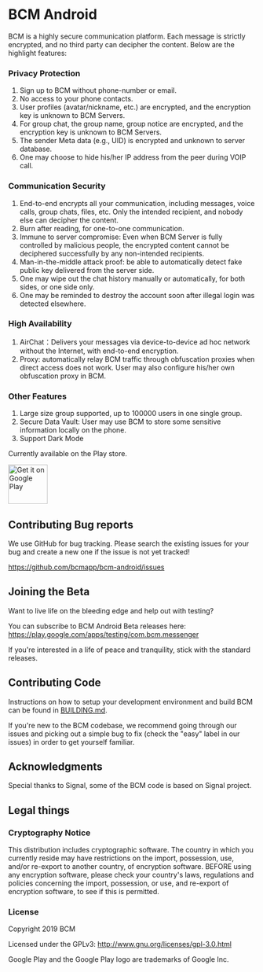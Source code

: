 # BCM Android 
BCM is a highly secure communication platform. Each message is strictly encrypted, and no third party can decipher the content. Below are the highlight features:
### Privacy Protection
1. Sign up to BCM without phone-number or email.
2. No access to your phone contacts.
3. User profiles (avatar/nickname, etc.) are encrypted, and the encryption key is unknown to BCM Servers.
4. For group chat, the group name, group notice are encrypted, and the encryption key is unknown to BCM Servers.
5. The sender Meta data (e.g., UID) is encrypted and unknown to server database.
6. One may choose to hide his/her IP address from the peer during VOIP call.

### Communication Security
1. End-to-end encrypts all your communication, including messages, voice calls, group chats, files, etc. Only the intended recipient, and nobody else can decipher the content. 
2. Burn after reading, for one-to-one communication.
3. Immune to server compromise: Even when BCM Server is fully controlled by malicious people, the encrypted content cannot be deciphered successfully by any non-intended recipients.
4. Man-in-the-middle attack proof: be able to automatically detect fake public key delivered from the server side.
5. One may wipe out the chat history manually or automatically, for both sides, or one side only.
6. One may be reminded to destroy the account soon after illegal login was detected elsewhere.

### High Availability
1. AirChat：Delivers your messages via device-to-device ad hoc network without the Internet, with end-to-end encryption.
2. Proxy: automatically relay BCM traffic through obfuscation proxies when direct access does not work. User may also configure his/her own obfuscation proxy in BCM.

### Other Features
1. Large size group supported, up to 100000 users in one single group.
2. Secure Data Vault: User may use BCM to store some sensitive information locally on the phone.
3. Support Dark Mode

Currently available on the Play store.

<a href='https://play.google.com/store/apps/details?id=com.bcm.messenger'><img alt='Get it on Google Play' src='https://play.google.com/intl/en_us/badges/images/generic/en_badge_web_generic.png' height='80px'/></a>


## Contributing Bug reports

We use GitHub for bug tracking. Please search the existing issues for your bug and create a new one if the issue is not yet tracked!

https://github.com/bcmapp/bcm-android/issues

## Joining the Beta

Want to live life on the bleeding edge and help out with testing?

You can subscribe to BCM Android Beta releases here:
https://play.google.com/apps/testing/com.bcm.messenger
 
If you're interested in a life of peace and tranquility, stick with the standard releases.

## Contributing Code

Instructions on how to setup your development environment and build BCM can be found in  [BUILDING.md](https://github.com/bcmapp/bcm-android/blob/master/BUILDING.md).

If you're new to the BCM codebase, we recommend going through our issues and picking out a simple bug to fix (check the "easy" label in our issues) in order to get yourself familiar. 


## Acknowledgments

Special thanks to Signal, some of the BCM code is based on Signal project.

## Legal things
### Cryptography Notice

This distribution includes cryptographic software. The country in which you currently reside may have restrictions on the import, possession, use, and/or re-export to another country, of encryption software.
BEFORE using any encryption software, please check your country's laws, regulations and policies concerning the import, possession, or use, and re-export of encryption software, to see if this is permitted.

### License

Copyright 2019 BCM

Licensed under the GPLv3: http://www.gnu.org/licenses/gpl-3.0.html

Google Play and the Google Play logo are trademarks of Google Inc.
